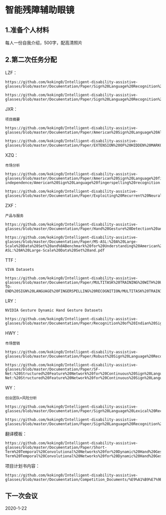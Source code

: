 # 智能残障辅助眼镜

## 1.准备个人材料 

每人一份自我介绍，500字，配高清照片

## 2.第二次任务分配

LZF：

    https://github.com/koking0/Intelligent-disability-assistive-glasses/blob/master/Documentation/Paper/Sign%20Language%20Recognition%20using%20Temporal%20Classification/Sign%20Language%20Recognition%20using%20Temporal%20Classification.pdf
    
    https://github.com/koking0/Intelligent-disability-assistive-glasses/blob/master/Documentation/Paper/Sign%20Language%20Recognition%2C%20Generation%2C%20and%20Translation:%0AAn%20Interdisciplinary%20Perspective/Sign%20Language%20Recognition%2C%20Generation%2C%20and%20Translation:.pdf

JXR：

    项目摘要

    https://github.com/koking0/Intelligent-disability-assistive-glasses/blob/master/Documentation/Paper/American%20Sign%20Language%20Alphabet%20Recognition%20using%20Deep%20Learning%20/American%20Sign%20Language%20Alphabet%20Recognition%20using.pdf
    
    https://github.com/koking0/Intelligent-disability-assistive-glasses/blob/master/Documentation/Paper/EXTENSION%20OF%20HIDDEN%20MARKOV%20MODEL%20FOR%20RECOGNIZING%20LARGE%20VOCABULARY%20OF%20SIGN%20LANGUAGE/EXTENSION%20OF%20HIDDEN%20MARKOV%20MODEL%20FOR%20RECOGNIZING%20LARGE%20VOCABULARY%20OF%20SIGN%20LANGUAGE.pdf

XZQ：

    市场分析

    https://github.com/koking0/Intelligent-disability-assistive-glasses/blob/master/Documentation/Paper/American%20Sign%20Language%20fingerspelling%20recognition%0Afrom%20video:%20Methods%20for%20unrestricted%20recognition%20and%20signer-independence/American%20Sign%20Language%20fingerspelling%20recognition.pdf
    
    https://github.com/koking0/Intelligent-disability-assistive-glasses/blob/master/Documentation/Paper/Exploiting%20Recurrent%20Neural%20Networks%20and%20Leap%0AMotion%20Controller%20for%20Sign%20Language%20and%0ASemaphoric%20Gesture%20Recognition/Exploiting%20Recurrent%20Neural%20Networks%20and%20Leap.pdf

ZXF：

    产品与服务

    https://github.com/koking0/Intelligent-disability-assistive-glasses/blob/master/Documentation/Paper/Hand%20Gesture%20Detection%20and%20Conversion%20to%20Speech%20and%20Text/Hand%20Gesture%20Detection%20and%20Conversion.pdf
    
    https://github.com/koking0/Intelligent-disability-assistive-glasses/blob/master/Documentation/Paper/MS-ASL:%20A%20Large-Scale%20Data%20Set%20and%0ABenchmark%20for%20Understanding%20American%20Sign%20Language/MS-ASL:%20A%20Large-Scale%20Data%20Set%20and.pdf

TTF：

    VIVA Datasets
    
    https://github.com/koking0/Intelligent-disability-assistive-glasses/blob/master/Documentation/Paper/MULTITASK%20TRAINING%20WITH%20UNLABELED%20DATA%0AFOR%20END-TO-END%20SIGN%20LANGUAGE%20FINGERSPELLING%20RECOGNITION/MULTITASK%20TRAINING%20WITH%20UNLABELED%20DATA.pdf

LRY：

    NVIDIA Gesture Dynamic Hand Gesture Datasets
    
    https://github.com/koking0/Intelligent-disability-assistive-glasses/blob/master/Documentation/Paper/Recognition%20of%20Indian%20Sign%20Language%20in%20Live%20Video/Recognition%20of%20Indian%20Sign%20Language%20in%20Live%20Video.pdf

HWY：

    市场营销

    https://github.com/koking0/Intelligent-disability-assistive-glasses/blob/master/Documentation/Paper/Robust%20Sign%20Language%20Recognition%20System%20Using%20ToF%20Depth%20Cameras/Robust%20Sign%20Language%20Recognition%20System%20Using.pdf
    
    https://github.com/koking0/Intelligent-disability-assistive-glasses/blob/master/Documentation/Paper/SF-Net:%20Structured%20Feature%20Network%20for%20Continuous%20Sign%20Language%20Recognition/SF-Net:%20Structured%20Feature%20Network%20for%20Continuous%20Sign%20Language%20Recognition.pdf

WY：

    创业团队+风险分析

    https://github.com/koking0/Intelligent-disability-assistive-glasses/blob/master/Documentation/Paper/Sign%20Language%20Lexical%20Recognition%20With%20Propositional%20Dynamic%20Logic/Sign%20Language%20Lexical%20Recognition%20With%20Propositional%20Dynamic.pdf
    
    https://github.com/koking0/Intelligent-disability-assistive-glasses/blob/master/Documentation/Paper/Sign%20Language%20Recognition%20Analysis%20using%20%20Multimodal%20Data/Sign%20Language%20Recognition%20Analysis%20using.pdf

翻译模板：

    https://github.com/koking0/Intelligent-disability-assistive-glasses/blob/master/Documentation/Paper/Short-Term%20Temporal%20Convolutional%20Networks%20for%20Dynamic%20Hand%20Gesture%20Recognition/Short-Term%20Temporal%20Convolutional%20Networks%20for%20Dynamic%20Hand%20Gesture%20Recognition.md

项目计划书内容：

    https://github.com/koking0/Intelligent-disability-assistive-glasses/blob/master/Documentation/Competition_Documents/%E9%A1%B9%E7%9B%AE%E8%AE%A1%E5%88%92%E4%B9%A6/2019%E9%A1%B9%E7%9B%AE%E8%AE%A1%E5%88%92%E4%B9%A6%E8%A7%A3%E6%9E%90.pptx

## 下一次会议

2020-1-22